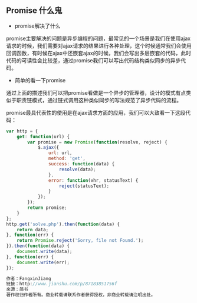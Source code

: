 ## Promise 什么鬼

- promise解决了什么

promise主要解决的问题是异步编程的问题，最常见的一个场景是我们在使用ajax请求的时候，我们需要对ajax请求的结果进行各种处理，这个时候通常我们会使用回调函数，有时候在ajax中还嵌套ajax的时候，我们会写出多层嵌套的代码，此时代码的可读性会比较差，通过promise我们可以写出代码结构类似同步的异步代码。

- 简单的看一下promise

通过上面的描述我们可以把promise看做是一个异步的管理器，设计的模式有点类似于职责链模式，通过链式调用这种类似同步的写法规范了异步代码的流程。

promise最具代表性的使用是在ajax请求方面的应用，我们可以大致看一下这段代码：

````javascript
var http = {
    get: function(url) {
        var promise = new Promise(function(resolve, reject) {
            $.ajax({
                url: url,
                method: 'get',
                success: function(data) {
                    resolve(data);
                },
                error: function(xhr, statusText) {
                    reject(statusText);
                }
            });
        });
        return promise;
    }
};
http.get('solve.php').then(function(data) {
    return data;
}, function(err) {
    return Promise.reject('Sorry, file not Found.');
}).then(function(data) {
    document.write(data);
}, function(err) {
    document.write(err);
});

作者：FangxinJiang
链接：http://www.jianshu.com/p/87183851756f
來源：简书
著作权归作者所有。商业转载请联系作者获得授权，非商业转载请注明出处。
````





